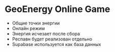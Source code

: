# GeoEnergy Online Game

- Общие точки энергии
- Онлайн режим
- Энергия исчезает после сбора
- Респавн будет реализован отдельно
- Supabase используется как база данных